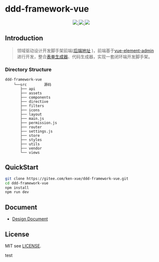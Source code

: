 # ddd-framework-vue

<p align="center">
  <a href="https://gitee.com/ken-xue/ddd-framework-vue/blob/master/LICENSE">
    <img src="https://img.shields.io/static/v1?label=license&message=MIT&color=green">
  </a>  
  <a href="https://github.com/vuejs/vue">
    <img src="https://img.shields.io/static/v1?label=element-ui&message=2.x&color=blue">
  </a>
  <a href="https://gitee.com/ken-xue/ddd-framework-vue">
    <img src="https://img.shields.io/static/v1?label=vue&message=2.6.10&color=green">
  </a>
</p>

## Introduction

> 领域驱动设计开发脚手架前端([后端地址](https://github.com/ken-xue/ddd-framework) )，前端基于[vue-element-admin](https://travis-ci.org/PanJiaChen/vue-element-admin) 进行开发，整合[表单生成器](https://gitee.com/mrhj/form-generator )、代码生成器，实现一套闭环端开发脚手架。

### Directory Structure

```
ddd-framework-vue
    └──src        源码
       ├── api
       ├── assets
       ├── components
       ├── directive
       ├── filters
       ├── icons
       ├── layout
       ├── main.js
       ├── permission.js
       ├── router
       ├── settings.js
       ├── store
       ├── styles
       ├── utils
       ├── vendor
       └── views
```

## QuickStart

```bash
git clone https://gitee.com/ken-xue/ddd-framework-vue.git
cd ddd-framework-vue
npm install
npm run dev
```
## Document

- [Design Document]()

## License

MIT see [LICENSE](./LICENSE).

test